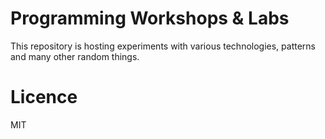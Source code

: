 # Programming Workshops & Labs

This repository is hosting experiments with various technologies, patterns and many other random things. 

# Licence

MIT
